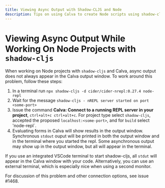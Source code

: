 ```yaml
---
title: Viewing Async Output with Shadow-CLJS and Node
description: Tips on using Calva to create Node scripts using shadow-cljs
---
```


# Viewing Async Output While Working On Node Projects with `shadow-cljs`

When working on Node projects with `shadow-cljs` and Calva, async output does not always appear in the Calva output window. To work around this problem, follow these steps:

1. In a terminal run `npx shadow-cljs -d cider/cider-nrepl:0.27.4 node-repl`
2. Wait for the message `shadow-cljs - nREPL server started on port <some-port>`
3. Issue the command **Calva: Connect to a running REPL server in your project**, `ctrl+alt+c ctrl+alt+c`. For project type select `shadow-cljs`, accepted the proposed `localhost:<some-port>`, and for `build` select 'node-repl`.
4. Evaluating forms in Calva will show results in the output window. Synchronous `stdout` ouput will be printed in both the output window and in the terminal where you started the repl. Some asynchronous output may show up in the output window, but all will appear in the terminal.

If you use an integrated VSCode terminal to start shadow-cljs, all `stdut` will appear in the Calva window with your code. Alternatively, you can use an external terminal, which is especially nice when using a second monitor.


For discussion of this problem and other connection options, see issue #1468.

